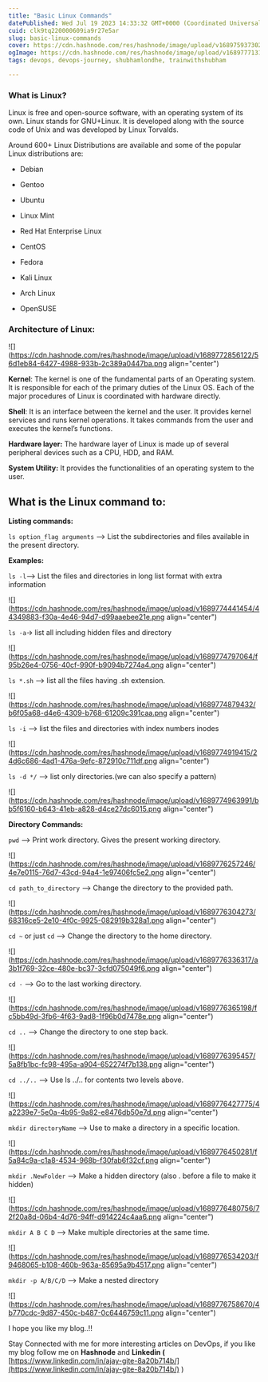 ```yaml
---
title: "Basic Linux Commands"
datePublished: Wed Jul 19 2023 14:33:32 GMT+0000 (Coordinated Universal Time)
cuid: clk9tq220000609ia9r27e5ar
slug: basic-linux-commands
cover: https://cdn.hashnode.com/res/hashnode/image/upload/v1689759373027/21803eb9-a566-4f63-8362-b263ecd5c283.jpeg
ogImage: https://cdn.hashnode.com/res/hashnode/image/upload/v1689777131637/5c47d37e-babc-4526-89d1-80742fb370d7.jpeg
tags: devops, devops-journey, shubhamlondhe, trainwithshubham

---
```


### What is Linux?

Linux is free and open-source software, with an operating system of its own. Linux stands for GNU+Linux. It is developed along with the source code of Unix and was developed by Linux Torvalds.

Around 600+ Linux Distributions are available and some of the popular Linux distributions are:

* Debian
    
* Gentoo
    
* Ubuntu
    
* Linux Mint
    
* Red Hat Enterprise Linux
    
* CentOS
    
* Fedora
    
* Kali Linux
    
* Arch Linux
    
* OpenSUSE
    

### Architecture of Linux:

![](https://cdn.hashnode.com/res/hashnode/image/upload/v1689772856122/56d1eb84-6427-4988-933b-2c389a0447ba.png align="center")

**Kernel**: The kernel is one of the fundamental parts of an Operating system. It is responsible for each of the primary duties of the Linux OS. Each of the major procedures of Linux is coordinated with hardware directly.

**Shell**: It is an interface between the kernel and the user. It provides kernel services and runs kernel operations. It takes commands from the user and executes the kernel’s functions.

**Hardware layer:** The hardware layer of Linux is made up of several peripheral devices such as a CPU, HDD, and RAM.

**System Utility:** It provides the functionalities of an operating system to the user.

## **What is the Linux command to:**

**Listing commands:**

`ls option_flag arguments` \--&gt; List the subdirectories and files available in the present directory.

**Examples:**

`ls -l`\--&gt; List the files and directories in long list format with extra information

![](https://cdn.hashnode.com/res/hashnode/image/upload/v1689774441454/44349883-f30a-4e46-94d7-d99aaebee21e.png align="center")

`ls -a`\-&gt; list all including hidden files and directory

![](https://cdn.hashnode.com/res/hashnode/image/upload/v1689774797064/f95b26e4-0756-40cf-990f-b9094b7274a4.png align="center")

`ls *.sh` --&gt; list all the files having .sh extension.

![](https://cdn.hashnode.com/res/hashnode/image/upload/v1689774879432/b6f05a68-d4e6-4309-b768-61209c391caa.png align="center")

`ls -i` --&gt; list the files and directories with index numbers inodes

![](https://cdn.hashnode.com/res/hashnode/image/upload/v1689774919415/24d6c686-4ad1-476a-9efc-872910c711df.png align="center")

`ls -d */` --&gt; list only directories.(we can also specify a pattern)

![](https://cdn.hashnode.com/res/hashnode/image/upload/v1689774963991/bb5f6160-b643-41eb-a828-d4ce27dc6015.png align="center")

**Directory Commands:**

`pwd` --&gt; Print work directory. Gives the present working directory.

![](https://cdn.hashnode.com/res/hashnode/image/upload/v1689776257246/4e7e0115-76d7-43cd-94a4-1e97406fc5e2.png align="center")

`cd path_to_directory` --&gt; Change the directory to the provided path.

![](https://cdn.hashnode.com/res/hashnode/image/upload/v1689776304273/68316ce5-2e10-4f0c-9925-082919b328a1.png align="center")

`cd ~` or just `cd` \--&gt; Change the directory to the home directory.

![](https://cdn.hashnode.com/res/hashnode/image/upload/v1689776336317/a3b1f769-32ce-480e-bc37-3cfd075049f6.png align="center")

`cd -` --&gt; Go to the last working directory.

![](https://cdn.hashnode.com/res/hashnode/image/upload/v1689776365198/fc5bb49d-3fb6-4f63-9ad8-1f96b0d7478e.png align="center")

`cd ..` --&gt; Change the directory to one step back.

![](https://cdn.hashnode.com/res/hashnode/image/upload/v1689776395457/5a8fb1bc-fc98-495a-a904-652274f7b138.png align="center")

`cd ../..` --&gt; Use ls ../.. for contents two levels above.

![](https://cdn.hashnode.com/res/hashnode/image/upload/v1689776427775/4a2239e7-5e0a-4b95-9a82-e8476db50e7d.png align="center")

`mkdir directoryName` --&gt; Use to make a directory in a specific location.

![](https://cdn.hashnode.com/res/hashnode/image/upload/v1689776450281/f5a84c9a-c1a8-4534-968b-f30fab6f32cf.png align="center")

`mkdir .NewFolder` --&gt; Make a hidden directory (also . before a file to make it hidden)

![](https://cdn.hashnode.com/res/hashnode/image/upload/v1689776480756/72f20a8d-06b4-4d76-94ff-d914224c4aa6.png align="center")

`mkdir A B C D` \--&gt; Make multiple directories at the same time.

![](https://cdn.hashnode.com/res/hashnode/image/upload/v1689776534203/f9468065-b108-460b-963a-85695a9b4517.png align="center")

`mkdir -p A/B/C/D` \--&gt; Make a nested directory

![](https://cdn.hashnode.com/res/hashnode/image/upload/v1689776758670/4b770cdc-9d87-450c-b487-0c6446759c11.png align="center")

I hope you like my blog..!!

Stay Connected with me for more interesting articles on DevOps, if you like my blog follow me on **Hashnode** and **Linkedin (** [https://www.linkedin.com/in/ajay-gite-8a20b714b/](https://www.linkedin.com/in/ajay-gite-8a20b714b/) )